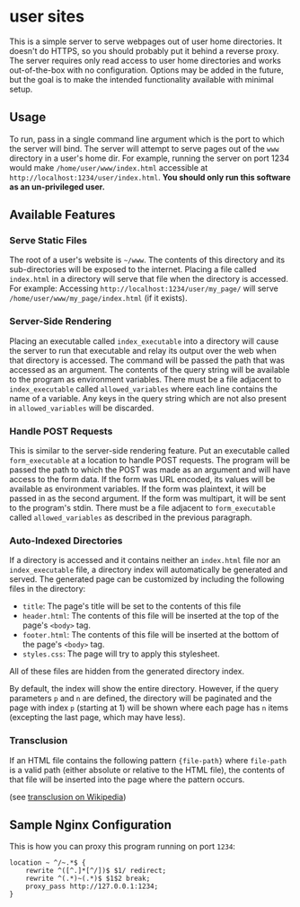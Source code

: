 # user sites

This is a simple server to serve webpages out of user home directories. It doesn't
do HTTPS, so you should probably put it behind a reverse proxy. The server requires
only read access to user home directories and works out-of-the-box with no configuration.
Options may be added in the future, but the goal is to make the intended functionality
available with minimal setup.

## Usage
To run, pass in a single command line argument which is the port to which the server
will bind. The server will attempt to serve pages out of the ``www`` directory
in a user's home dir. For example, running the server on port 1234 would make
``/home/user/www/index.html`` accessible at ``http://localhost:1234/user/index.html``.
**You should only run this software as an un-privileged user.**

## Available Features

### Serve Static Files
The root of a user's website is ``~/www``. The contents of this directory and its
sub-directories will be exposed to the internet. Placing a file called ``index.html``
in a directory will serve that file when the directory is accessed. For example:
Accessing ``http://localhost:1234/user/my_page/`` will serve
``/home/user/www/my_page/index.html`` (if it exists).

### Server-Side Rendering
Placing an executable called ``index_executable`` into a directory will cause the
server to run that executable and relay its output over the web when that directory
is accessed. The command will be passed the path that was accessed as an argument.
The contents of the query string will be available to the program as environment
variables. There must be a file adjacent to ``index_executable`` called
``allowed_variables`` where each line contains the name of a variable. Any
keys in the query string which are not also present in ``allowed_variables``
will be discarded.

### Handle POST Requests
This is similar to the server-side rendering feature. Put an executable called
``form_executable`` at a location to handle POST requests. The program will be
passed the path to which the POST was made as an argument and will have access
to the form data. If the form was URL encoded, its values will be available as
environment variables. If the form was plaintext, it will be passed in as the
second argument. If the form was multipart, it will be sent to the program's
stdin. There must be a file adjacent to ``form_executable`` called
``allowed_variables`` as described in the previous paragraph.

### Auto-Indexed Directories
If a directory is accessed and it contains neither an ``index.html`` file nor an
``index_executable`` file, a directory index will automatically be generated and
served. The generated page can be customized by including the following files in
the directory:

- ``title``: The page's title will be set to the contents of this file
- ``header.html``: The contents of this file will be inserted at the top of the
    page's ``<body>`` tag.
- ``footer.html``: The contents of this file will be inserted at the bottom of
    the page's ``<body>`` tag.
- ``styles.css``: The page will try to apply this stylesheet.

All of these files are hidden from the generated directory index.

By default, the index will show the entire directory. However, if the query
parameters `p` and `n` are defined, the directory will be paginated and the
page with index `p` (starting at 1) will be shown where each page has `n` items
(excepting the last page, which may have less).

### Transclusion
If an HTML file contains the following pattern `{file-path}` where `file-path`
is a valid path (either absolute or relative to the HTML file), the contents
of that file will be inserted into the page where the pattern occurs.

(see [transclusion on Wikipedia](https://en.wikipedia.org/wiki/Help:Transclusion))

## Sample Nginx Configuration
This is how you can proxy this program running on port ``1234``:
```nginx
location ~ ^/~.*$ {
    rewrite ^([^.]*[^/])$ $1/ redirect;
    rewrite ^(.*)~(.*)$ $1$2 break;
    proxy_pass http://127.0.0.1:1234;
}
```
